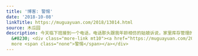 ```yaml
---
title: '博客: 警惕'
date: '2018-10-08'
linkTitle: https://muguayuan.com/2018/13014.html
source: 木瓜园
description: 今天临下班接到一个电话，电话那头跟我年龄相仿的姑娘诉说，家里库存管理的一团糟，自己和母亲（老板娘）根本不知道家里到底有多少货，她们平时的精力全部放在了建材生意上（钱好赚），xx品牌的业务就交给了请的熟人全权打理，她们出钱，熟人拿工资负责日常运营管理。要命的是最近一年她们陆陆续续通过店员举报，或者日常可疑点间接发现请来的熟人竟然是内贼，随随便便就把货搞走了，比如最近这次做活动就偷偷转移了30件货据为
  &#8230; <div class="more-link mt10"><a href="https://muguayuan.com/2018/13014.html">Read
  more <span class="none">警惕</span></a></div>
---
```

